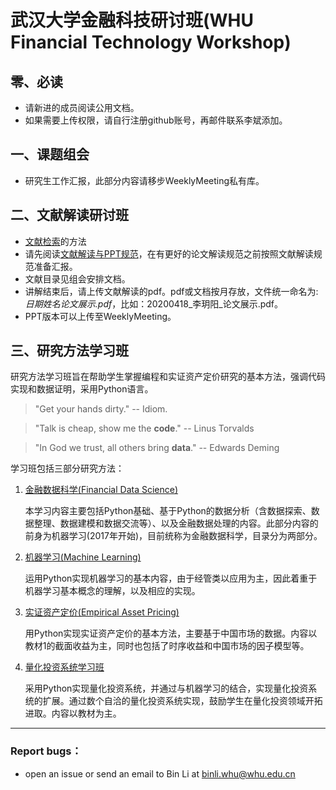 # 武汉大学金融科技研讨班(WHU Financial Technology Workshop)

## 零、必读

- 请新进的成员阅读公用文档。
- 如果需要上传权限，请自行注册github账号，再邮件联系李斌添加。

## 一、课题组会

- 研究生工作汇报，此部分内容请移步WeeklyMeeting私有库。

## 二、文献解读研讨班

* [文献检索](00-公用文档/01-1-文献来源及检索技巧.pdf)的方法
* 请先阅读[文献解读与PPT规范](00-公用文档/02-1-文献解读PPT规范.md)，在有更好的论文解读规范之前按照文献解读规范准备汇报。
* 文献目录见组会安排文档。
* 讲解结束后，请上传文献解读的pdf。pdf或文档按月存放，文件统一命名为: *日期姓名论文展示.pdf*，比如：20200418_李玥阳_论文展示.pdf。
* PPT版本可以上传至WeeklyMeeting。

## 三、研究方法学习班

研究方法学习班旨在帮助学生掌握编程和实证资产定价研究的基本方法，强调代码实现和数据证明，采用Python语言。

> "Get your hands dirty."  -- Idiom.

> "Talk is cheap, show me the **code**."   -- Linus Torvalds

> "In God we trust, all others bring **data**."   -- Edwards Deming

学习班包括三部分研究方法：

1. [金融数据科学(Financial Data Science)](10-研究方法学习班/11-金融数据科学/README.md)

   本学习内容主要包括Python基础、基于Python的数据分析（含数据探索、数据整理、数据建模和数据交流等）、以及金融数据处理的内容。此部分内容的前身为机器学习(2017年开始)，目前统称为金融数据科学，目录分为两部分。

2. [机器学习(Machine Learning)](10-研究方法学习班/12-机器学习/README.md)

   运用Python实现机器学习的基本内容，由于经管类以应用为主，因此着重于机器学习基本概念的理解，以及相应的实现。

3. [实证资产定价(Empirical Asset Pricing)](10-研究方法学习班/13-实证资产定价/README.md) 

   用Python实现实证资产定价的基本方法，主要基于中国市场的数据。内容以教材1的截面收益为主，同时也包括了时序收益和中国市场的因子模型等。

4. [量化投资系统学习班](10-研究方法学习班/15-量化投资系统学习班/README.md) 

   采用Python实现量化投资系统，并通过与机器学习的结合，实现量化投资系统的扩展。通过数个自洽的量化投资系统实现，鼓励学生在量化投资领域开拓进取。内容以教材为主。

---

### Report bugs：

* open an issue or send an email to Bin Li at binli.whu@whu.edu.cn

